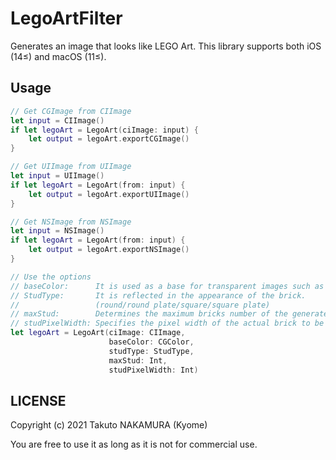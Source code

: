 # LegoArtFilter

Generates an image that looks like LEGO Art.
This library supports both iOS (14≤) and macOS (11≤).

## Usage

```swift
// Get CGImage from CIImage
let input = CIImage()
if let legoArt = LegoArt(ciImage: input) {
    let output = legoArt.exportCGImage()
}

// Get UIImage from UIImage
let input = UIImage()
if let legoArt = LegoArt(from: input) {
    let output = legoArt.exportUIImage()
}

// Get NSImage from NSImage
let input = NSImage()
if let legoArt = LegoArt(from: input) {
    let output = legoArt.exportNSImage()
}

// Use the options
// baseColor:      It is used as a base for transparent images such as PNG.
// StudType:       It is reflected in the appearance of the brick.
//                 (round/round plate/square/square plate)
// maxStud:        Determines the maximum bricks number of the generated image.
// studPixelWidth: Specifies the pixel width of the actual brick to be drawn.
let legoArt = LegoArt(ciImage: CIImage,
                      baseColor: CGColor,
                      studType: StudType,
                      maxStud: Int,
                      studPixelWidth: Int)
```

## LICENSE

Copyright (c) 2021 Takuto NAKAMURA (Kyome)

You are free to use it as long as it is not for commercial use.
